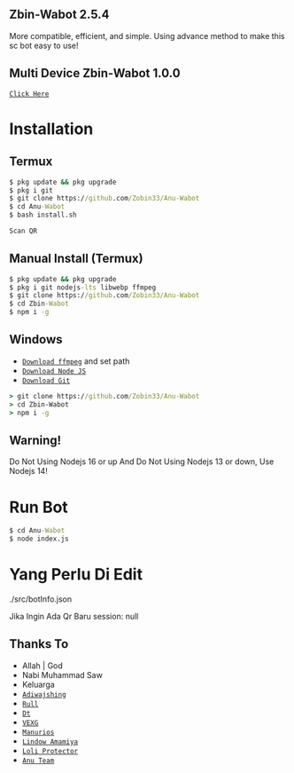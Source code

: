 ## Zbin-Wabot 2.5.4

More compatible, efficient, and simple.
Using advance method to make this sc bot easy to use!

## Multi Device Zbin-Wabot 1.0.0

[`Click Here`](https://www.github.com/Zobin33/Anu-Wabot/tree/multi-device)

# Installation

## Termux
```cmd
$ pkg update && pkg upgrade
$ pkg i git
$ git clone https://github.com/Zobin33/Anu-Wabot
$ cd Anu-Wabot
$ bash install.sh

Scan QR
```

## Manual Install (Termux)
```cmd
$ pkg update && pkg upgrade
$ pkg i git nodejs-lts libwebp ffmpeg
$ git clone https://github.com/Zobin33/Anu-Wabot
$ cd Zbin-Wabot
$ npm i -g
```

## Windows
* [`Download ffmpeg`](https://ffmpeg.org/download.html#build-windows) and set path
* [`Download Node JS`](https://nodejs.org/en/download/)
* [`Download Git`](https://git-scm.com/downloads)
```cmd
> git clone https://github.com/Zobin33/Anu-Wabot
> cd Zbin-Wabot
> npm i -g
```
## Warning!
Do Not Using Nodejs 16 or up And Do Not Using Nodejs 13 or down, Use Nodejs 14!

# Run Bot
```cmd
$ cd Anu-Wabot
$ node index.js
```

# Yang Perlu Di Edit
 
./src/botInfo.json

Jika Ingin Ada Qr Baru session: null 

## Thanks To

* Allah | God
* Nabi Muhammad Saw
* Keluarga
* [`Adiwajshing`](https://github.com/adiwajshing/Baileys)
* [`Rull`](https://github.com/rull05)
* [`Dt`](https://github.com/Dete4)
* [`VEXG`](https://github.com/VEXG)
* [`Manurios`](http://wa.me/50377257600)
* [`Lindow Amamiya`](https://github.com/mccnlight) 
* [`Loli Protector`](https://github.com/Arya-was) 
* [`Anu Team`](https://chat.whatsapp.com/JMGFxm0SSEF9Ajm0MWJtzh) 


